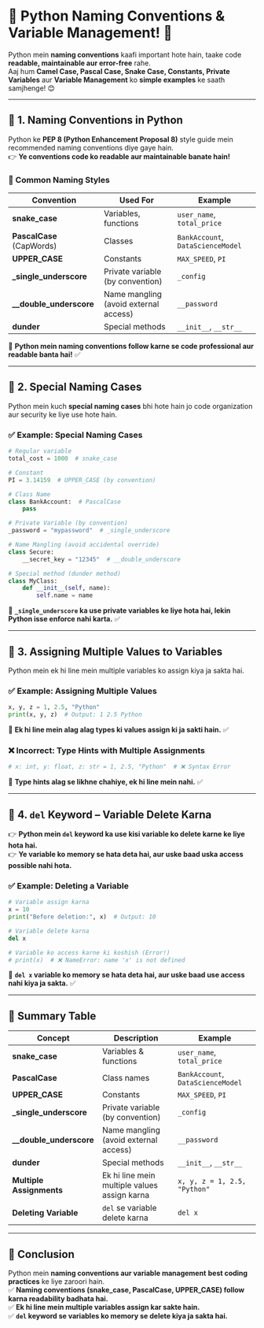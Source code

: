 # **🐍 Python Naming Conventions & Variable Management!** 🚀  

Python mein **naming conventions** kaafi important hote hain, taake code **readable, maintainable aur error-free** rahe.  
Aaj hum **Camel Case, Pascal Case, Snake Case, Constants, Private Variables** aur **Variable Management** ko **simple examples** ke saath samjhenge! 😊  

---

## **🔹 1. Naming Conventions in Python**
Python ke **PEP 8 (Python Enhancement Proposal 8)** style guide mein recommended naming conventions diye gaye hain.  
👉 **Ye conventions code ko readable aur maintainable banate hain!**  

### **📌 Common Naming Styles**
| **Convention** | **Used For** | **Example** |
|--------------|------------|------------|
| **snake_case** | Variables, functions | `user_name`, `total_price` |
| **PascalCase** (CapWords) | Classes | `BankAccount`, `DataScienceModel` |
| **UPPER_CASE** | Constants | `MAX_SPEED`, `PI` |
| **_single_underscore** | Private variable (by convention) | `_config` |
| **__double_underscore** | Name mangling (avoid external access) | `__password` |
| **__dunder__** | Special methods | `__init__`, `__str__` |

📌 **Python mein naming conventions follow karne se code professional aur readable banta hai!** ✅  

---

## **🔹 2. Special Naming Cases**
Python mein kuch **special naming cases** bhi hote hain jo code organization aur security ke liye use hote hain.  

### **✅ Example: Special Naming Cases**
```python
# Regular variable
total_cost = 1000  # snake_case

# Constant
PI = 3.14159  # UPPER_CASE (by convention)

# Class Name
class BankAccount:  # PascalCase
    pass

# Private Variable (by convention)
_password = "mypassword"  # _single_underscore

# Name Mangling (avoid accidental override)
class Secure:
    __secret_key = "12345"  # __double_underscore

# Special method (dunder method)
class MyClass:
    def __init__(self, name):
        self.name = name
```
📌 **`_single_underscore` ka use private variables ke liye hota hai, lekin Python isse enforce nahi karta.** ✅  

---

## **🔹 3. Assigning Multiple Values to Variables**
Python mein ek hi line mein multiple variables ko assign kiya ja sakta hai.  

### **✅ Example: Assigning Multiple Values**
```python
x, y, z = 1, 2.5, "Python"
print(x, y, z)  # Output: 1 2.5 Python
```
📌 **Ek hi line mein alag alag types ki values assign ki ja sakti hain.** ✅  

### **❌ Incorrect: Type Hints with Multiple Assignments**
```python
# x: int, y: float, z: str = 1, 2.5, "Python"  # ❌ Syntax Error
```
📌 **Type hints alag se likhne chahiye, ek hi line mein nahi.** ✅  

---

## **🔹 4. `del` Keyword – Variable Delete Karna**
👉 **Python mein `del` keyword ka use kisi variable ko delete karne ke liye hota hai.**  
👉 **Ye variable ko memory se hata deta hai, aur uske baad uska access possible nahi hota.**  

### **✅ Example: Deleting a Variable**
```python
# Variable assign karna
x = 10
print("Before deletion:", x)  # Output: 10

# Variable delete karna
del x

# Variable ko access karne ki koshish (Error!)
# print(x)  # ❌ NameError: name 'x' is not defined
```
📌 **`del x` variable ko memory se hata deta hai, aur uske baad use access nahi kiya ja sakta.** ✅  

---

## **🚀 Summary Table**
| **Concept** | **Description** | **Example** |
|------------|---------------|------------|
| **snake_case** | Variables & functions | `user_name`, `total_price` |
| **PascalCase** | Class names | `BankAccount`, `DataScienceModel` |
| **UPPER_CASE** | Constants | `MAX_SPEED`, `PI` |
| **_single_underscore** | Private variable (by convention) | `_config` |
| **__double_underscore** | Name mangling (avoid external access) | `__password` |
| **__dunder__** | Special methods | `__init__`, `__str__` |
| **Multiple Assignments** | Ek hi line mein multiple values assign karna | `x, y, z = 1, 2.5, "Python"` |
| **Deleting Variable** | `del` se variable delete karna | `del x` |

---

## **🎯 Conclusion**
Python mein **naming conventions aur variable management** **best coding practices** ke liye zaroori hain.  
✅ **Naming conventions (snake_case, PascalCase, UPPER_CASE) follow karna readability badhata hai.**  
✅ **Ek hi line mein multiple variables assign kar sakte hain.**  
✅ **`del` keyword se variables ko memory se delete kiya ja sakta hai.**  

